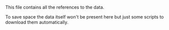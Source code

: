 This file contains all the references to the data. 

To save space the data itself won't be present here but just some scripts to download them automatically.
